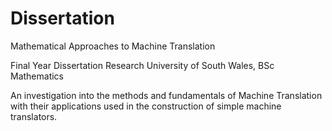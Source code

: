 # Dissertation
Mathematical Approaches to Machine Translation 

Final Year Dissertation Research University of South Wales, BSc Mathematics

An investigation into the methods and fundamentals of Machine Translation with their applications used in the construction of simple machine translators.
